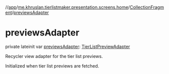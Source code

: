 //[app](../../../index.md)/[me.khruslan.tierlistmaker.presentation.screens.home](../index.md)/[CollectionFragment](index.md)/[previewsAdapter](previews-adapter.md)

# previewsAdapter

private lateinit var [previewsAdapter](previews-adapter.md): [TierListPreviewAdapter](../../me.khruslan.tierlistmaker.presentation.adapters/-tier-list-preview-adapter/index.md)

Recycler view adapter for the tier list previews.

Initialized when tier list previews are fetched.
